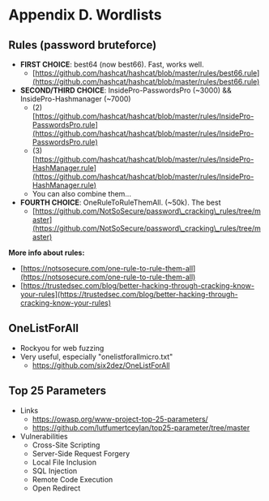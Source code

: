 # Appendix D. Wordlists

## Rules (password bruteforce)

* **FIRST CHOICE**:  best64 (now best66).  Fast, works well.
  * [https://github.com/hashcat/hashcat/blob/master/rules/best66.rule](https://github.com/hashcat/hashcat/blob/master/rules/best66.rule)
* **SECOND/THIRD CHOICE**: InsidePro-PasswordsPro (\~3000) && InsidePro-Hashmanager (\~7000)
  * (2) [https://github.com/hashcat/hashcat/blob/master/rules/InsidePro-PasswordsPro.rule](https://github.com/hashcat/hashcat/blob/master/rules/InsidePro-PasswordsPro.rule)
  * (3) [https://github.com/hashcat/hashcat/blob/master/rules/InsidePro-HashManager.rule](https://github.com/hashcat/hashcat/blob/master/rules/InsidePro-HashManager.rule)
  * You can also combine them...
* **FOURTH CHOICE**: OneRuleToRuleThemAll. (\~50k). The best
  * [https://github.com/NotSoSecure/password\_cracking\_rules/tree/master](https://github.com/NotSoSecure/password\_cracking\_rules/tree/master)

**More info about rules:**

* [https://notsosecure.com/one-rule-to-rule-them-all](https://notsosecure.com/one-rule-to-rule-them-all)
* [https://trustedsec.com/blog/better-hacking-through-cracking-know-your-rules](https://trustedsec.com/blog/better-hacking-through-cracking-know-your-rules)

## OneListForAll

* Rockyou for web fuzzing
* Very useful, especially "onelistforallmicro.txt"
  * https://github.com/six2dez/OneListForAll

## Top 25 Parameters

* Links
  * https://owasp.org/www-project-top-25-parameters/
  * https://github.com/lutfumertceylan/top25-parameter/tree/master
* Vulnerabilities
  * Cross-Site Scripting
  * Server-Side Request Forgery
  * Local File Inclusion
  * SQL Injection
  * Remote Code Execution
  * Open Redirect

